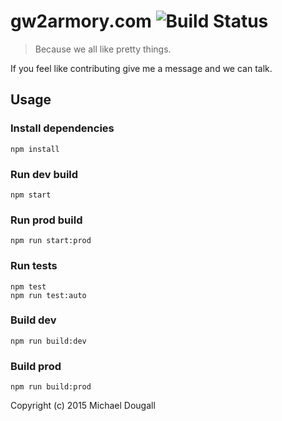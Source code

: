 # gw2armory.com ![Build Status](https://travis-ci.org/madou/gw2armory.com.svg)

> Because we all like pretty things.

If you feel like contributing give me a message and we can talk.

## Usage

### Install dependencies
```
npm install
```

### Run dev build
```
npm start
```

### Run prod build
```
npm run start:prod
```

### Run tests
```
npm test
npm run test:auto
```

### Build dev
```
npm run build:dev
```

### Build prod
```
npm run build:prod
```

Copyright (c) 2015 Michael Dougall
